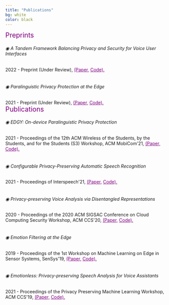 ```yaml
---
title: "Publications"
bg: white
color: black
---
```

<link rel="stylesheet" href="https://maxcdn.bootstrapcdn.com/bootstrap/4.0.0-alpha.2/css/bootstrap.min.css" integrity="sha384-y3tfxAZXuh4HwSYylfB+J125MxIs6mR5FOHamPBG064zB+AFeWH94NdvaCBm8qnd" crossorigin="anonymous">

<div class="card">
  <div class="card-header" style="color:Purple; font-size:150%;"> Preprints </div>
  <div class="card-body">
    <h6 class="card-title"> &#9673; A Tandem Framework Balancing Privacy and Security for Voice User Interfaces </h6>
    2022 - Preprint (Under Review),
    <a href="https://arxiv.org/pdf/2107.10045.pdf" style="color:Purple;">(Paper,</a>
    <a href="https://github.com/RanyaJumah/EDGY" style="color:Purple;">Code).</a>  
  </div>
  <br>
  <div class="card-body">
    <h6 class="card-title"> &#9673; Paralinguistic Privacy Protection at the Edge </h6>
    2021 - Preprint (Under Review),
    <a href="https://arxiv.org/pdf/2011.02930.pdf" style="color:Purple;">(Paper,</a>
    <a href="https://github.com/RanyaJumah/EDGY" style="color:Purple;">Code).</a>  
  </div>
  
  
  <div class="card-header" style="color:Purple; font-size:150%;"> Publications </div>
  <div class="card-body">
    <h6 class="card-title"> &#9673; EDGY: On-device Paralinguistic Privacy Protection </h6>
    2021 - Proceedings of the 12th ACM Wireless of the Students, by the Students, and for the Students (S3) Workshop, ACM MobiCom'21,
    <a href="https://dl.acm.org/doi/abs/10.1145/3477087.3478382" style="color:Purple;">(Paper,</a>
    <a href="https://github.com/RanyaJumah/EDGY" style="color:Purple;">Code).</a>  
  </div>
  <br>
  <div class="card-body">
    <h6 class="card-title"> &#9673; Configurable Privacy-Preserving Automatic Speech Recognition </h6>
    2021 - Proceedings of Interspeech'21,
    <a href="https://www.isca-speech.org/archive/pdfs/interspeech_2021/aloufi21_interspeech.pdf" style="color:Purple;">(Paper,</a>
    <a href="https://github.com/RanyaJumah/EDGY" style="color:Purple;">Code).</a>  
  </div>
  <br>
  <div class="card-body">
    <h6 class="card-title"> &#9673; Privacy-preserving Voice Analysis via Disentangled Representations </h6>
    2020 - Proceedings of the 2020 ACM SIGSAC Conference on Cloud Computing Security Workshop, ACM CCS'20,
    <a href="https://dl.acm.org/doi/abs/10.1145/3411495.3421355" style="color:Purple;">(Paper,</a>
    <a href="https://github.com/RanyaJumah/EDGY" style="color:Purple;">Code).</a>  
  </div>
  <br>
  <div class="card-body">
    <h6 class="card-title"> &#9673; Emotion Filtering at the Edge </h6>
    2019 - Proceedings of the 1st Workshop on Machine Learning on Edge in Sensor Systems, SenSys'19,
    <a href="https://dl.acm.org/doi/abs/10.1145/3362743.3362960" style="color:Purple;">(Paper,</a>
    <a href="https://github.com/RanyaJumah/EDGY" style="color:Purple;">Code).</a>  
  </div>
  <br>
  <div class="card-body">
    <h6 class="card-title"> &#9673; Emotionless: Privacy-preserving Speech Analysis for Voice Assistants </h6>
    2021 - Proceedings of the Privacy Preserving Machine Learning Workshop, ACM CCS'19,
    <a href="https://arxiv.org/abs/1908.03632" style="color:Purple;">(Paper,</a>
    <a href="https://github.com/RanyaJumah/EDGY" style="color:Purple;">Code).</a>  
  </div>
  
</div>


